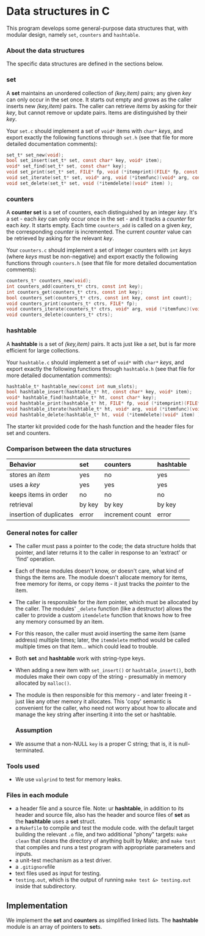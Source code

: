 # Data structures in C

This program develops some general-purpose data structures that, with modular design, namely `set`, `counters` and `hashtable`. 

### About the data structures

The specific data structures are defined in the sections below. 

### set

A **set** maintains an unordered collection of _(key,item)_ pairs; any given _key_ can only occur in the set once.
It starts out empty and grows as the caller inserts new _(key,item)_ pairs.
The caller can retrieve _items_ by asking for their _key_, but cannot remove or update pairs.
Items are distinguished by their _key_.

Your `set.c` should implement a set of `void*` items with `char*` _keys_, and export exactly the following functions through `set.h` (see that file for more detailed documentation comments):

```c
set_t* set_new(void);
bool set_insert(set_t* set, const char* key, void* item);
void* set_find(set_t* set, const char* key);
void set_print(set_t* set, FILE* fp, void (*itemprint)(FILE* fp, const char* key, void* item) );
void set_iterate(set_t* set, void* arg, void (*itemfunc)(void* arg, const char* key, void* item) );
void set_delete(set_t* set, void (*itemdelete)(void* item) );
```

### counters

A **counter set** is a set of counters, each distinguished by an integer _key_.
It's a set - each _key_ can only occur once in the set - and it tracks a *counter* for each _key_.
It starts empty.
Each time `counters_add` is called on a given _key_, the corresponding *counter* is incremented.
The current *counter* value can be retrieved by asking for the relevant _key_.

Your `counters.c` should implement a set of integer counters with `int` _keys_ (where _keys_ must be non-negative) and export exactly the following functions through `counters.h` (see that file for more detailed documentation comments):

```c
counters_t* counters_new(void);
int counters_add(counters_t* ctrs, const int key);
int counters_get(counters_t* ctrs, const int key);
bool counters_set(counters_t* ctrs, const int key, const int count);
void counters_print(counters_t* ctrs, FILE* fp);
void counters_iterate(counters_t* ctrs, void* arg, void (*itemfunc)(void* arg, const int key, const int count));
void counters_delete(counters_t* ctrs);
```

### hashtable

A **hashtable** is a set of _(key,item)_ pairs.
It acts just like a *set*, but is far more efficient for large collections.

Your `hashtable.c` should implement a set of `void*` with `char*` _keys_, and export exactly the following functions through `hashtable.h` (see that file for more detailed documentation comments):

```c
hashtable_t* hashtable_new(const int num_slots);
bool hashtable_insert(hashtable_t* ht, const char* key, void* item);
void* hashtable_find(hashtable_t* ht, const char* key);
void hashtable_print(hashtable_t* ht, FILE* fp, void (*itemprint)(FILE* fp, const char* key, void* item));
void hashtable_iterate(hashtable_t* ht, void* arg, void (*itemfunc)(void* arg, const char* key, void* item) );
void hashtable_delete(hashtable_t* ht, void (*itemdelete)(void* item) );
```

The starter kit provided code for the hash function and the header files for set and counters.	

### Comparison between the data structures

| Behavior                | **set**| **counters**    | **hashtable** |
|:----------------------- |:------ |:--------------- |:------------- |
| stores an *item*        | yes    | no              | yes           |
| uses a *key*            | yes    | yes             | yes           |
| keeps items in order    | no     | no              | no            |
| retrieval               | by key | by key          | by key        |
| insertion of duplicates | error  | increment count | error         |
	

### General notes for caller

* The caller must pass a pointer to the code; the data structure holds that pointer, and later returns it to the caller in response to an 'extract' or 'find' operation.
* Each of these modules doesn't know, or doesn't care, what kind of things the items are. The module doesn't allocate memory for items, free memory for items, or copy items - it just tracks the *pointer* to the item.
* The caller is responsible for the *item* pointer, which must be allocated by the caller.
The modules' `_delete` function (like a destructor) allows the caller to provide a custom `itemdelete` function that knows how to free any memory consumed by an item.
* For this reason, the caller must avoid inserting the same item (same address) multiple times; later, the `itemdelete` method would be called multiple times on that item... which could lead to trouble.
* Both **set** and **hashtable** work with string-type keys.
* When adding a new item with `set_insert()` or `hashtable_insert()`, both modules make their own copy of the string - presumably in memory allocated by `malloc()`.
* The module is then responsible for this memory - and later freeing it - just like any other memory it allocates.  This 'copy' semantic is convenient for the caller, who need not worry about how to allocate and manage the key string after inserting it into the set or hashtable.

  ### Assumption
* We assume that a non-NULL `key` is a proper C string; that is, it is null-terminated.

 ### Tools used
* We use `valgrind` to test for memory leaks. 

 ### Files in each module
* a header file and a source file. Note: ur **hashtable**, in addition to its header and source file, also has the header and source files of **set** as the **hashtable** uses a **set** struct. 
* a `Makefile` to compile and test the module code.  with the default target building the relevant `.o` file, and two additional "phony" targets: `make clean` that cleans the directory of anything built by Make; and `make test` that compiles and runs a test program with appropriate parameters and inputs.
* a unit-test mechanism as a test driver.
* a `.gitignore`file
* text files used as input for testing.
* `testing.out`, which is the output of running `make test &> testing.out` inside that subdirectory.

## Implementation

We implement the **set** and **counters** as simplified linked lists. The **hashtable** module is an array of pointers to **set**s.
